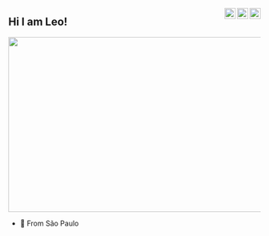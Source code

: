 <a href="https://twitter.com/skatebeerfuck" target="_blank" rel="nofollow"><img align="right" alt="Dope´s Twitter" width="22px" src="https://cdn.jsdelivr.net/npm/simple-icons@v3/icons/twitter.svg" /></a><a href="https://www.linkedin.com/in/leonardo-lautenschlaeger-03004816b/" target="_blank" rel="nofollow"><img align="right" alt="Dope´s Linkdein" width="22px" src="https://cdn.jsdelivr.net/npm/simple-icons@v3/icons/linkedin.svg" /></a><a href="https://instagram.com/leopereiira_" target="_blank" rel="nofollow"><img align="right" alt="Dope´s Insta" width="22px" src="https://cdn.jsdelivr.net/npm/simple-icons@v3/icons/instagram.svg" /></a>

## Hi I am Leo! 

<img src="https://media.giphy.com/media/JTheOT8fz6vMzQeFmB/giphy.gif" width="900" height="350"/>

- 📍 From São Paulo
